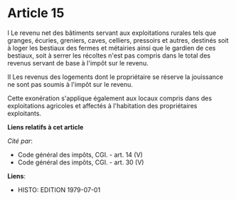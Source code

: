 # Article 15

I  Le revenu net des bâtiments servant aux exploitations rurales tels que granges, écuries, greniers, caves, celliers,
pressoirs et autres, destinés soit à loger les bestiaux des fermes et métairies ainsi que le gardien de ces bestiaux, soit à
serrer les récoltes n'est pas compris dans le total des revenus servant de base à l'impôt sur le revenu.

II  Les revenus des logements dont le propriétaire se réserve la jouissance ne sont pas soumis à l'impôt sur le revenu.

Cette exonération s'applique également aux locaux compris dans des exploitations agricoles et affectés à l'habitation des
propriétaires exploitants.

**Liens relatifs à cet article**

_Cité par_:

  - Code général des impôts, CGI. - art. 14 (V)
  - Code général des impôts, CGI. - art. 30 (V)

**Liens**:

  - HISTO: EDITION 1979-07-01
